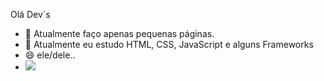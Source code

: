 Olá Dev´s

- 🔭 Atualmente faço apenas pequenas páginas.
- 🌱 Atualmente eu estudo HTML, CSS, JavaScript e alguns Frameworks
- 😄 ele/dele..
- <img src="https://img.shields.io/badge/WhatsApp-25D366?style=for-the-badge&logo=whatsapp&logoColor=white">
       

